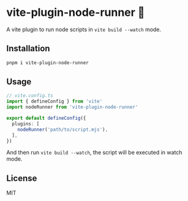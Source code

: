 # vite-plugin-node-runner 🚀

A vite plugin to run node scripts in `vite build --watch` mode.

## Installation

```bash
pnpm i vite-plugin-node-runner
```

## Usage

```ts
// vite.config.ts
import { defineConfig } from 'vite'
import nodeRunner from 'vite-plugin-node-runner'

export default defineConfig({
  plugins: [
    nodeRunner('path/to/script.mjs'),
  ],
})
```

And then run `vite build --watch`, the script will be executed in watch mode.

## License

MIT
